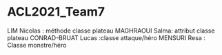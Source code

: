 # ACL2021_Team7
LIM Nicolas : méthode classe plateau
MAGHRAOUI Salma: attribut classe plateau
CONRAD-BRUAT Lucas :classe attaque/héro
MENSURI Resa : Classe monstre/héro
